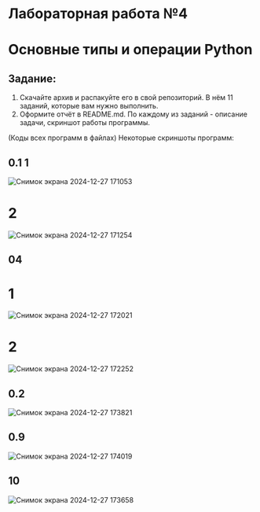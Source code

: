 # Лабораторная работа №4

# Основные типы и операции Python
## Задание:

1. Скачайте архив и распакуйте его в свой репозиторий. В нём 11 заданий, которые вам нужно выполнить.
2. Оформите отчёт в README.md. По каждому из заданий - описание задачи, скриншот работы программы.
  
(Коды всех программ в файлах)
Некоторые скриншоты программ:

## 0.1 1
![Снимок экрана 2024-12-27 171053](https://github.com/user-attachments/assets/1dfa6bb2-edaf-4347-8d40-d3a4bd4343e3)

# 2

![Снимок экрана 2024-12-27 171254](https://github.com/user-attachments/assets/4630e1a3-9de5-4bed-b663-5179cc3c1fa9)

## 04 
# 1 

![Снимок экрана 2024-12-27 172021](https://github.com/user-attachments/assets/060613b6-de58-4b60-8121-dc788cd02001)

# 2 

![Снимок экрана 2024-12-27 172252](https://github.com/user-attachments/assets/c41a8ffc-fc23-4a4b-9cae-643099c21493)

## 0.2

![Снимок экрана 2024-12-27 173821](https://github.com/user-attachments/assets/f6b91471-d194-404f-879e-9e43a7b579ba)

## 0.9

![Снимок экрана 2024-12-27 174019](https://github.com/user-attachments/assets/ae786641-15e8-4e96-8db5-212f971315b3)

## 10

![Снимок экрана 2024-12-27 173658](https://github.com/user-attachments/assets/e54a322e-ae80-4496-8c72-16d54069b8f9)



